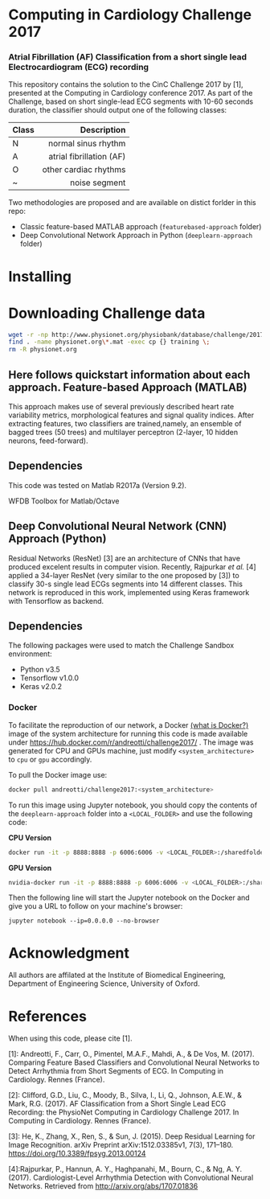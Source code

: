 # Computing in Cardiology Challenge 2017
### Atrial Fibrillation (AF) Classification from a short single lead Electrocardiogram (ECG) recording

This repository contains the solution to the CinC Challenge 2017 by [1], presented at the Computing in Cardiology conference 2017. As part of the Challenge, based on short single-lead ECG segments with 10-60 seconds duration, the classifier should output one of the following classes:

| Class  | Description |
| ----- | -------------------:|
| N | normal sinus rhythm |
| A | atrial fibrillation (AF) |
| O | other cardiac rhythms |
| ~ | noise segment |


Two methodologies are proposed and are available on distict forlder in this repo:

* Classic feature-based MATLAB approach (`featurebased-approach` folder)
* Deep Convolutional Network Approach in Python (`deeplearn-approach` folder)

# Installing

# Downloading Challenge data

```bash
wget -r -np http://www.physionet.org/physiobank/database/challenge/2017/training/
find . -name physionet.org\*.mat -exec cp {} training \;
rm -R physionet.org
```


Here follows quickstart information about each approach.
Feature-based Approach (MATLAB)
---

This approach makes use of several previously described heart rate variability metrics, morphological features and signal quality indices. After extracting features, two classifiers are trained,namely, an ensemble of bagged trees (50 trees) and multilayer perceptron (2-layer, 10 hidden neurons, feed-forward).

## Dependencies

This code was tested on Matlab R2017a (Version 9.2). 

WFDB Toolbox for Matlab/Octave


Deep Convolutional Neural Network (CNN) Approach (Python)
---

Residual Networks (ResNet) [3] are an architecture of CNNs that have produced excelent results in computer vision. Recently, Rajpurkar _et al._ [4] applied a 34-layer ResNet (very similar to the one proposed by [3]) to classify 30-s single lead ECGs segments into 14 different classes. This network is reproduced in this work, implemented using Keras framework with Tensorflow as backend.

## Dependencies

The following packages were used to match the Challenge Sandbox environment:

- Python v3.5
- Tensorflow v1.0.0
- Keras v2.0.2

### Docker

To facilitate the reproduction of our network, a Docker [(what is Docker?)](https://www.docker.com/what-docker) image of the system architecture for running this code is made available under https://hub.docker.com/r/andreotti/challenge2017/ . The image was generated for CPU and GPUs machine, just modify `<system_architecture>` to `cpu` or `gpu` accordingly.

To pull the Docker image use:
```bash
docker pull andreotti/challenge2017:<system_architecture>
```
      
To run this image using Jupyter notebook, you should copy the contents of the `deeplearn-approach` folder into a `<LOCAL_FOLDER>` and use the following code:

**CPU Version**
```bash
docker run -it -p 8888:8888 -p 6006:6006 -v <LOCAL_FOLDER>:/sharedfolder andreotti/challenge2017:cpu
```
	
**GPU Version**
```bash
nvidia-docker run -it -p 8888:8888 -p 6006:6006 -v <LOCAL_FOLDER>:/sharedfolder andreotti/challenge2017:gpu
```

Then the following line will start the Jupyter notebook on the Docker and give you a URL to follow on your machine's browser:

    jupyter notebook --ip=0.0.0.0 --no-browser 


# Acknowledgment
All authors are affilated at the Institute of Biomedical Engineering, Department of Engineering Science, University of Oxford.

# References

When using this code, please cite [1].

[1]: Andreotti, F., Carr, O., Pimentel, M.A.F., Mahdi, A., & De Vos, M. (2017). Comparing Feature Based Classifiers and Convolutional Neural Networks to Detect Arrhythmia from Short Segments of ECG. In Computing in Cardiology. Rennes (France).

[2]: Clifford, G.D., Liu, C., Moody, B., Silva, I., Li, Q., Johnson, A.E.W., & Mark, R.G. (2017). AF Classification from a Short Single Lead ECG Recording: the PhysioNet Computing in Cardiology Challenge 2017. In Computing in Cardiology. Rennes (France).

[3]: He, K., Zhang, X., Ren, S., & Sun, J. (2015). Deep Residual Learning for Image Recognition. arXiv Preprint arXiv:1512.03385v1, 7(3), 171–180. https://doi.org/10.3389/fpsyg.2013.00124

[4]:Rajpurkar, P., Hannun, A. Y., Haghpanahi, M., Bourn, C., & Ng, A. Y. (2017). Cardiologist-Level Arrhythmia Detection with Convolutional Neural Networks. Retrieved from http://arxiv.org/abs/1707.01836

